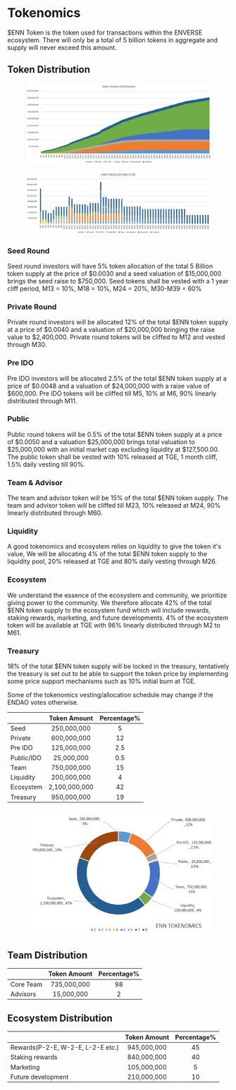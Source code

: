 # Tokenomics

$ENN Token is the token used for transactions within the ENVERSE ecosystem. There will only be a total of 5 billion tokens in aggregate and supply will never exceed this amount.

## Token Distribution <a href="#country" id="country"></a>

<figure><img src="../../.gitbook/assets/Tvolume distribution.jpg" alt=""><figcaption></figcaption></figure>

<figure><img src="../../.gitbook/assets/T volume bar distributin.jpg" alt=""><figcaption></figcaption></figure>

### Seed Round

Seed round investors will have 5% token allocation of the total 5 Billion token supply at the price of $0.0030 and a seed valuation of $15,000,000 brings the seed raise to $750,000. Seed tokens shall be vested with a 1 year cliff period, M13 = 10%, M18 = 10%, M24 = 20%, M30-M39 = 60%

### Private Round

Private round investors will be allocated 12% of the total $ENN token supply at a price of $0.0040 and a valuation of $20,000,000 bringing the raise value to $2,400,000. Private round tokens will be cliffed to M12 and vested through M30.

### Pre IDO

Pre IDO investors will be allocated 2.5% of the total $ENN token supply at a price of $0.0048 and a valuation of $24,000,000 with a raise value of $600,000. Pre IDO tokens will be cliffed till M5, 10% at M6, 90% linearly distributed through M11.

### Public

Public round tokens will be 0.5% of the total $ENN token supply at a price of $0.0050 and a valuation $25,000,000 brings total valuation to $25,000,000 with an initial market cap excluding liquidity at $127,500.00. The public token shall be vested with 10% released at TGE, 1 month cliff, 1.5% daily vesting till 90%.

### Team & Advisor

The team and advisor token will be 15% of the total $ENN token supply. The team and advisor token will be cliffed till M23, 10% released at M24, 90% linearly distributed through M60.

### Liquidity

A good tokenomics and ecosystem relies on liquidity to give the token it's value, We will be allocating 4% of the total $ENN token supply to the liquidity pool, 20% released at TGE and 80% daily vesting through M26.

### Ecosystem

We understand the essence of the ecosystem and community, we prioritize giving power to the community. We therefore allocate 42% of the total $ENN token supply to the ecosystem fund which will include rewards, staking rewards, marketing, and future developments. 4% of the ecosystem token will be available at TGE with 96% linearly distributed through M2 to M61.

### Treasury

18% of the total $ENN token supply will be locked in the treasury, tentatively the treasury is set out to be able to support the token price by implementing some price support mechanisms such as 10% initial burn at TGE.

Some of the tokenomics vesting/allocation schedule may change if the ENDAO votes otherwise.

|            |  Token Amount | Percentage% |
| ---------- | :-----------: | :---------: |
| Seed       |  250,000,000  |      5      |
| Private    |  600,000,000  |      12     |
| Pre IDO    |  125,000,000  |     2.5     |
| Public/IDO |   25,000,000  |     0.5     |
| Team       |  750,000,000  |      15     |
| Liquidity  |  200,000,000  |      4      |
| Ecosystem  | 2,100,000,000 |      42     |
| Treasury   |  950,000,000  |      19     |

<figure><img src="../../.gitbook/assets/enn tnomics.jpg" alt=""><figcaption></figcaption></figure>

## Team Distribution <a href="#country" id="country"></a>

|           | Token Amount | Percentage% |
| --------- | :----------: | :---------: |
| Core Team |  735,000,000 |      98     |
| Advisors  |  15,000,000  |      2      |

## Ecosystem Distribution <a href="#country" id="country"></a>

|                                   | Token Amount | Percentage% |
| --------------------------------- | :----------: | :---------: |
| Rewards(P-2-E, W-2-E, L-2-E etc.) |  945,000,000 |      45     |
| Staking rewards                   |  840,000,000 |      40     |
| Marketing                         |  105,000,000 |      5      |
| Future development                |  210,000,000 |      10     |
